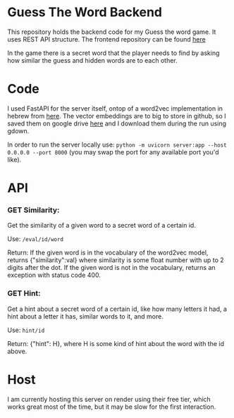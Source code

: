 # Guess The Word Backend
This repository holds the backend code for my Guess the word game. It uses REST API structure. The frontend repository can be found [here](https://github.com/orijer/GuessTheWordFrontend)

In the game there is a secret word that the player needs to find by asking how similar the guess and hidden words are to each other.

# Code
I used FastAPI for the server itself, ontop of a word2vec implementation in hebrew from [here](https://github.com/Ronshm/hebrew-word2vec).
The vector embeddings are to big to store in github, so I saved them on google drive [here](https://drive.google.com/uc?id=13ag2AoEf7s5GUyQMSBJ4HMsuZ8sS_3SL) and I download them during the run using gdown.

In order to run the server locally use: `python -m uvicorn server:app --host 0.0.0.0 --port 8000` (you may swap the port for any available port you'd like).

# API
### GET Similarity:
Get the similarity of a given word to a secret word of a certain id.

Use:  `/eval/id/word`

Return: If the given word is in the vocabulary of the word2vec model, returns {"similarity":val} where similarity is some float number with up to 2 digits after the dot. 
If the given word is not in the vocabulary, returns an exception with status code 400.

### GET Hint:
Get a hint about a secret word of a certain id, like how many letters it had, a hint about a letter it has, similar words to it, and more.

Use: `hint/id`

Return: {"hint": H}, where H is some kind of hint about the word with the id above.

# Host
I am currently hosting this server on render using their free tier, which works great most of the time, but it may be slow for the first interaction.

